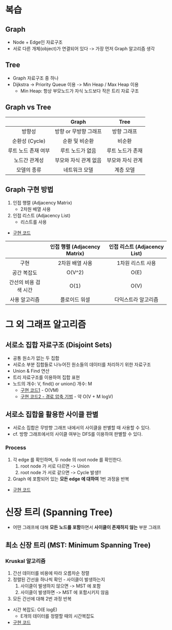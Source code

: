 # 복습

## Graph

- Node + Edge인 자료구조
- 서로 다른 개체(object)가 연결되어 있다 -> 가장 먼저 Graph 알고리즘 생각

## Tree

- Graph 자료구조 중 하나
- Dijkstra -> Priority Queue 이용 -> Min Heap / Max Heap 이용
  - Min Heap: 항상 부모노드가 자식 노드보다 작은 트리 자료 구조

## Graph vs Tree

|                    |         Graph         |       Tree       |
| :----------------: | :-------------------: | :--------------: |
|       방향성        |   방향 or 무방향 그래프  |    방향 그래프     |
|   순환성 (Cycle)    |     순환 및 비순환      |       비순환       |
|  루트 노드 존재 여부  |     루트 노드가 없음    |   루트 노드가 존재   |
|     노드간 관계성    |   부모와 자식 관계 없음   |  부모와 자식 관계   |
|      모델의 종류     |      네트워크 모델      |      계층 모델     |


## Graph 구현 방법

1. 인접 행렬 (Adjacency Matrix)
   - 2차원 배열 사용
2. 인접 리스트 (Adjacency List)
   - 리스트를 사용
- [구현 코드](This-is-Coding-Test-Book/DFS-BFS/Adjacency.py)

|                       | 인접 행렬 (Adjacency Matrix) | 인접 리스트 (Adjacency List) |
| :-------------------: | :-------------------------: | :------------------------: |
|          구현          |        2차원 배열 사용        |      1차원 리스트 사용       |
|       공간 복잡도       |            O(V^2)           |            O(E)            |
|   간선의 비용 검색 시간   |            O(1)             |            O(V)            |
|       사용 알고리즘      |         플로이드 워셜         |      다익스트라 알고리즘      |


# 그 외 그래프 알고리즘

## 서로소 집합 자료구조 (Disjoint Sets)
- 공통 원소가 없는 두 집합
- 서로소 부분 집합들로 나누어진 원소들의 데이터를 처리하기 위한 자료구조
- Union & Find 연산
- 트리 자료구조를 이용하여 집합 표현
- 노드의 개수: V, find() or union() 개수: M
    - [구현 코드1](This-is-Coding-Test-Book/Graph/Disjoint-Set1.py) - O(VM)
    - [구현 코드2 - 경로 압축 기법](This-is-Coding-Test-Book/Graph/Disjoint-Set2.py) - 약 O(V + M logV)

## 서로소 집합을 활용한 사이클 판별
- 서로소 집합은 무방향 그래프 내에서의 사이클을 판별할 때 사용할 수 있다.
- cf. 방향 그래프에서의 사이클 여부는 DFS를 이용하여 판별할 수 있다.

### Process
1. 각 edge 를 확인하며, 두 node 의 root node 를 확인한다.
    1. root node 가 서로 다르면 -> Union
    2. root node 가 서로 같으면 -> Cycle 발생!!
2. Graph 에 포함되어 있는 **모든 edge 에 대하여** 1번 과정을 반복

- [구현 코드](This-is-Coding-Test-Book/Graph/Cycle-Judge.py)


# 신장 트리 (Spanning Tree)
- 어떤 그래프에 대해 **모든 노드를 포함**하면서 **사이클이 존재하지 않는** 부분 그래프

## 최소 신장 트리 (MST: Minimum Spanning Tree)

### Kruskal 알고리즘
1. 간선 데이터를 비용에 따라 오름차순 정렬
2. 정렬된 간선을 하나씩 확인 - 사이클이 발생하는지
    1. 사이클이 발생하지 않으면 -> MST 에 포함
    2. 사이클이 발생하면 -> MST 에 포함시키지 않음
3. 모든 간선에 대해 2번 과정 반복
- 시간 복잡도: O(E logE)
    - E개의 데이터를 정렬할 때의 시간복잡도
- [구현 코드](This-is-Coding-Test-Book/Graph/Kruskal.py)

